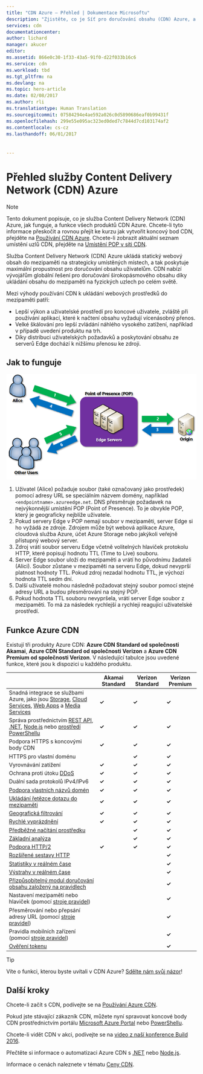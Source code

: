 ```yaml
---
title: "CDN Azure – Přehled | Dokumentace Microsoftu"
description: "Zjistěte, co je Síť pro doručování obsahu (CDN) Azure, a jak ji používat k doručování širokopásmového obsahu díky ukládání objektů blob a statického obsahu do mezipaměti."
services: cdn
documentationcenter: 
author: lichard
manager: akucer
editor: 
ms.assetid: 866e0c30-1f33-43a5-91f0-d22f033b16c6
ms.service: cdn
ms.workload: tbd
ms.tgt_pltfrm: na
ms.devlang: na
ms.topic: hero-article
ms.date: 02/08/2017
ms.author: rli
ms.translationtype: Human Translation
ms.sourcegitcommit: 07584294e4ae592a026c0d5890686eaf0b99431f
ms.openlocfilehash: 299e55e095ac323ed0ded7c7844d7cd103174af2
ms.contentlocale: cs-cz
ms.lasthandoff: 06/01/2017


---
```

# <a name="overview-of-the-azure-content-delivery-network-cdn"></a>Přehled služby Content Delivery Network (CDN) Azure
> [!NOTE]
> Tento dokument popisuje, co je služba Content Delivery Network (CDN) Azure, jak funguje, a funkce všech produktů CDN Azure.  Chcete-li tyto informace přeskočit a rovnou přejít ke kurzu jak vytvořit koncový bod CDN, přejděte na [Používání CDN Azure](cdn-create-new-endpoint.md).  Chcete-li zobrazit aktuální seznam umístění uzlů CDN, přejděte na [Umístění POP v síti CDN](cdn-pop-locations.md).
> 
> 

Služba Content Delivery Network (CDN) Azure ukládá statický webový obsah do mezipaměti na strategicky umístěných místech, a tak poskytuje maximální propustnost pro doručování obsahu uživatelům.  CDN nabízí vývojářům globální řešení pro doručování širokopásmového obsahu díky ukládání obsahu do mezipaměti na fyzických uzlech po celém světě. 

Mezi výhody používání CDN k ukládání webových prostředků do mezipaměti patří:

* Lepší výkon a uživatelské prostředí pro koncové uživatele, zvláště při používání aplikací, které k načtení obsahu vyžadují vícenásobný přenos.
* Velké škálování pro lepší zvládání náhlého vysokého zatížení, například v případě uvedení produktu na trh.
* Díky distribuci uživatelských požadavků a poskytování obsahu ze serverů Edge dochází k nižšímu přenosu ke zdroji.

## <a name="how-it-works"></a>Jak to funguje
![Přehled CDN](./media/cdn-overview/cdn-overview.png)

1. Uživatel (Alice) požaduje soubor (také označovaný jako prostředek) pomocí adresy URL se speciálním názvem domény, například `<endpointname>.azureedge.net`.  DNS přesměruje požadavek na nejvýkonnější umístění POP (Point of Presence).  To je obvykle POP, který je geograficky nejblíže uživatele.
2. Pokud servery Edge v POP nemají soubor v mezipaměti, server Edge si ho vyžádá ze zdroje.  Zdrojem může být webová aplikace Azure, cloudová služba Azure, účet Azure Storage nebo jakýkoli veřejně přístupný webový server.
3. Zdroj vrátí soubor serveru Edge včetně volitelných hlaviček protokolu HTTP, které popisují hodnotu TTL (Time to Live) souboru.
4. Server Edge soubor uloží do mezipaměti a vrátí ho původnímu žadateli (Alici).  Soubor zůstane v mezipaměti na serveru Edge, dokud nevyprší platnost hodnoty TTL.  Pokud zdroj nezadal hodnotu TTL, je výchozí hodnota TTL sedm dní.
5. Další uživatelé mohou následně požadovat stejný soubor pomocí stejné adresy URL a budou přesměrováni na stejný POP.
6. Pokud hodnota TTL souboru nevypršela, vrátí server Edge soubor z mezipaměti.  To má za následek rychlejší a rychleji reagující uživatelské prostředí.

## <a name="azure-cdn-features"></a>Funkce Azure CDN
Existují tři produkty Azure CDN: **Azure CDN Standard od společnosti Akamai**, **Azure CDN Standard od společnosti Verizon** a **Azure CDN Premium od společnosti Verizon**.  V následující tabulce jsou uvedené funkce, které jsou k dispozici u každého produktu.

|  | Akamai Standard | Verizon Standard | Verizon Premium |
| --- | --- | --- | --- |
| Snadná integrace se službami Azure, jako jsou [Storage](cdn-create-a-storage-account-with-cdn.md), [Cloud Services](cdn-cloud-service-with-cdn.md), [Web Apps](../app-service-web/app-service-web-tutorial-content-delivery-network.md) a [Media Services](../media-services/media-services-portal-manage-streaming-endpoints.md) |**&#x2713;** |**&#x2713;** |**&#x2713;** |
| Správa prostřednictvím [REST API](https://msdn.microsoft.com/library/mt634456.aspx), [.NET](cdn-app-dev-net.md), [Node.js](cdn-app-dev-node.md) nebo [prostředí PowerShellu](cdn-manage-powershell.md) |**&#x2713;** |**&#x2713;** |**&#x2713;** |
| Podpora HTTPS s koncovými body CDN |**&#x2713;** |**&#x2713;** |**&#x2713;** |
| HTTPS pro vlastní doménu | |**&#x2713;** |**&#x2713;** |
| Vyrovnávání zatížení |**&#x2713;** |**&#x2713;** |**&#x2713;** |
| Ochrana proti útoku [DDoS](https://www.us-cert.gov/ncas/tips/ST04-015) |**&#x2713;** |**&#x2713;** |**&#x2713;** |
| Duální sada protokolů IPv4/IPv6 |**&#x2713;** |**&#x2713;** |**&#x2713;** |
| [Podpora vlastních názvů domén](cdn-map-content-to-custom-domain.md) |**&#x2713;** |**&#x2713;** |**&#x2713;** |
| [Ukládání řetězce dotazu do mezipaměti](cdn-query-string.md) |**&#x2713;** |**&#x2713;** |**&#x2713;** |
| [Geografická filtrování](cdn-restrict-access-by-country.md) |**&#x2713;** |**&#x2713;** |**&#x2713;** |
| [Rychlé vyprázdnění](cdn-purge-endpoint.md) |**&#x2713;** |**&#x2713;** |**&#x2713;** |
| [Předběžné načítání prostředku](cdn-preload-endpoint.md) | |**&#x2713;** |**&#x2713;** |
| [Základní analýza](cdn-analyze-usage-patterns.md) | |**&#x2713;** |**&#x2713;** |
| [Podpora HTTP/2](cdn-http2.md) |**&#x2713;** |**&#x2713;** |**&#x2713;** |
| [Rozšířené sestavy HTTP](cdn-advanced-http-reports.md) | | |**&#x2713;** |
| [Statistiky v reálném čase](cdn-real-time-stats.md) | | |**&#x2713;** |
| [Výstrahy v reálném čase](cdn-real-time-alerts.md) | | |**&#x2713;** |
| [Přizpůsobitelný modul doručování obsahu založený na pravidlech](cdn-rules-engine.md) | | |**&#x2713;** |
| Nastavení mezipaměti nebo hlaviček (pomocí [stroje pravidel](cdn-rules-engine.md)) | | |**&#x2713;** |
| Přesměrování nebo přepsání adresy URL (pomocí [stroje pravidel](cdn-rules-engine.md)) | | |**&#x2713;** |
| Pravidla mobilních zařízení (pomocí [stroje pravidel](cdn-rules-engine.md)) | | |**&#x2713;** |
| [Ověření tokenu](cdn-token-auth.md)|  |  |**&#x2713;**| 


> [!TIP]
> Víte o funkci, kterou byste uvítali v CDN Azure?  [Sdělte nám svůj názor](https://feedback.azure.com/forums/169397-cdn)! 
> 
> 

## <a name="next-steps"></a>Další kroky
Chcete-li začít s CDN, podívejte se na [Používání Azure CDN](cdn-create-new-endpoint.md).

Pokud jste stávající zákazník CDN, můžete nyní spravovat koncové body CDN prostřednictvím portálu [Microsoft Azure Portal](https://portal.azure.com) nebo [PowerShellu](cdn-manage-powershell.md).

Chcete-li vidět CDN v akci, podívejte se na [video z naší konference Build 2016](https://azure.microsoft.com/documentation/videos/build-2016-leveraging-the-new-azure-cdn-apis-to-build-wicked-fast-applications/).

Přečtěte si informace o automatizaci Azure CDN s [.NET](cdn-app-dev-net.md) nebo [Node.js](cdn-app-dev-node.md).

Informace o cenách naleznete v tématu [Ceny CDN](https://azure.microsoft.com/pricing/details/cdn/).


